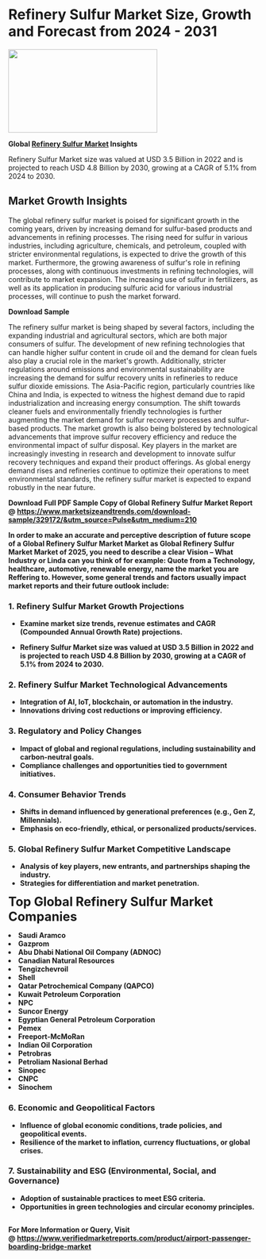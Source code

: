 <H1>Refinery Sulfur Market Size, Growth and Forecast from 2024 - 2031</H1><img class="aligncenter size-medium wp-image-584254" src="https://thirdeyenews.in/wp-content/uploads/2024/09/Global-Market-Research-300x168.jpeg" alt="" width="300" height="168" /><p><strong>Global&nbsp;<a href="https://www.marketsizeandtrends.com/download-sample/329172/&amp;utm_source=Pulse&amp;utm_medium=210">Refinery Sulfur Market</a> Insights</strong></p><p>Refinery Sulfur Market size was valued at USD 3.5 Billion in 2022 and is projected to reach USD 4.8 Billion by 2030, growing at a CAGR of 5.1% from 2024 to 2030.</p><p><h2>Market Growth Insights</h2> <p>The global refinery sulfur market is poised for significant growth in the coming years, driven by increasing demand for sulfur-based products and advancements in refining processes. The rising need for sulfur in various industries, including agriculture, chemicals, and petroleum, coupled with stricter environmental regulations, is expected to drive the growth of this market. Furthermore, the growing awareness of sulfur's role in refining processes, along with continuous investments in refining technologies, will contribute to market expansion. The increasing use of sulfur in fertilizers, as well as its application in producing sulfuric acid for various industrial processes, will continue to push the market forward.</p> <p><strong>Download Sample</strong></p> <p>The refinery sulfur market is being shaped by several factors, including the expanding industrial and agricultural sectors, which are both major consumers of sulfur. The development of new refining technologies that can handle higher sulfur content in crude oil and the demand for clean fuels also play a crucial role in the market's growth. Additionally, stricter regulations around emissions and environmental sustainability are increasing the demand for sulfur recovery units in refineries to reduce sulfur dioxide emissions. The Asia-Pacific region, particularly countries like China and India, is expected to witness the highest demand due to rapid industrialization and increasing energy consumption. The shift towards cleaner fuels and environmentally friendly technologies is further augmenting the market demand for sulfur recovery processes and sulfur-based products. The market growth is also being bolstered by technological advancements that improve sulfur recovery efficiency and reduce the environmental impact of sulfur disposal. Key players in the market are increasingly investing in research and development to innovate sulfur recovery techniques and expand their product offerings. As global energy demand rises and refineries continue to optimize their operations to meet environmental standards, the refinery sulfur market is expected to expand robustly in the near future.</p> <p><strong></p><p><span class=""><strong>Download Full PDF Sample Copy of Global Refinery Sulfur Market Report</strong> @ <a href="https://www.marketsizeandtrends.com/download-sample/329172/&amp;utm_source=Pulse&amp;utm_medium=210" target="_blank">https://www.marketsizeandtrends.com/download-sample/329172/&amp;utm_source=Pulse&amp;utm_medium=210</a></span></p><p>In order to make an accurate and perceptive description of future scope of a Global&nbsp;Refinery Sulfur Market Market as Global&nbsp;Refinery Sulfur Market Market of 2025, you need to describe a clear Vision &ndash; What Industry or Linda can you think of for example: Quote from a Technology, healthcare, automotive, renewable energy, name the market you are Reffering to. However, some general trends and factors usually impact market reports and their future outlook include:</p><h3>1.&nbsp;<strong>Refinery Sulfur Market Growth Projections</strong></h3><ul><li>Examine market size trends, revenue estimates and CAGR (Compounded Annual Growth Rate) projections.</li><li><p>Refinery Sulfur Market size was valued at USD 3.5 Billion in 2022 and is projected to reach USD 4.8 Billion by 2030, growing at a CAGR of 5.1% from 2024 to 2030.</p></li></ul><h3>2.&nbsp;<strong>Refinery Sulfur Market Technological Advancements</strong></h3><ul><li>Integration of AI, IoT, blockchain, or automation in the industry.</li><li>Innovations driving cost reductions or improving efficiency.</li></ul><h3>3.&nbsp;<strong>Regulatory and Policy Changes</strong></h3><ul><li>Impact of global and regional regulations, including sustainability and carbon-neutral goals.</li><li>Compliance challenges and opportunities tied to government initiatives.</li></ul><h3>4.&nbsp;<strong>Consumer Behavior Trends</strong></h3><ul><li>Shifts in demand influenced by generational preferences (e.g., Gen Z, Millennials).</li><li>Emphasis on eco-friendly, ethical, or personalized products/services.</li></ul><h3>5.&nbsp;<strong>Global Refinery Sulfur Market Competitive Landscape</strong></h3><ul><li>Analysis of key players, new entrants, and partnerships shaping the industry.</li><li>Strategies for differentiation and market penetration.</li></ul><p data-pm-slice="1 1 []"><span style="color: inherit; font-family: inherit; font-size: 25px;">Top Global Refinery Sulfur Market Companies</span></p><div class="" data-test-id=""><p><li>Saudi Aramco</li><li> Gazprom</li><li> Abu Dhabi National Oil Company (ADNOC)</li><li> Canadian Natural Resources</li><li> Tengizchevroil</li><li> Shell</li><li> Qatar Petrochemical Company (QAPCO)</li><li> Kuwait Petroleum Corporation</li><li> NPC</li><li> Suncor Energy</li><li> Egyptian General Petroleum Corporation</li><li> Pemex</li><li> Freeport-McMoRan</li><li> Indian Oil Corporation</li><li> Petrobras</li><li> Petroliam Nasional Berhad</li><li> Sinopec</li><li> CNPC</li><li> Sinochem</li></p></div><h3>6.&nbsp;<strong>Economic and Geopolitical Factors</strong></h3><ul><li>Influence of global economic conditions, trade policies, and geopolitical events.</li><li>Resilience of the market to inflation, currency fluctuations, or global crises.</li></ul><h3>7.&nbsp;<strong>Sustainability and ESG (Environmental, Social, and Governance)</strong></h3><ul><li>Adoption of sustainable practices to meet ESG criteria.</li><li>Opportunities in green technologies and circular economy principles.</li></ul><h2><strong style="font-size: 14px;">For More Information or Query, Visit @&nbsp;</strong><a style="background-color: #ffffff; font-size: 14px;" href="https://www.marketsizeandtrends.com/report/refinery-sulfur-market/" target="_blank">https://www.verifiedmarketreports.com/product/airport-passenger-boarding-bridge-market</a></h2>
